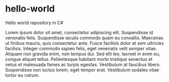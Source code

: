 # hello-world
Hello world repository in C#

Lorem ipsum dolor sit amet, consectetur adipiscing elit. Suspendisse id venenatis felis. Suspendisse iaculis commodo quam eu convallis. Maecenas ut finibus mauris, quis consectetur ante. Fusce facilisis dolor at sem ultricies facilisis. Integer commodo sapien felis, eget venenatis velit semper vitae. Aliquam non gravida enim, non tempus dui. Sed elit leo, laoreet in enim eu, congue aliquet tellus. Pellentesque habitant morbi tristique senectus et netus et malesuada fames ac turpis egestas. Vestibulum at faucibus libero. Suspendisse non luctus lorem, eget tempor erat. Vestibulum sodales vitae tortor eu rutrum. 
